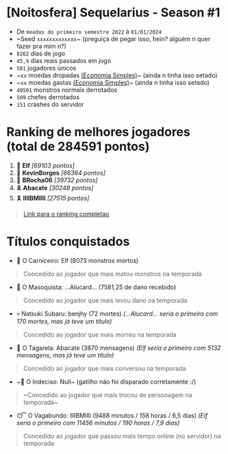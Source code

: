 # [Noitosfera] Sequelarius - Season #1
- De `meados do primeiro semestre 2022` à `01/01/2024`
- ~Seed `xxxxxxxxxxxxx`~ (preguiça de pegar isso, hein? alguém n quer fazer pra mim n?)
- `8262` dias de jogo
- `45,9` dias reais passados em jogo
- `581` jogadores únicos
- ~`xx` moedas dropadas [(Economia Simples)](https://github.com/otomay/Economia-Simples)~ (ainda n tinha isso setado)
- ~`xx` moedas gastas [(Economia Simples)](https://github.com/otomay/Economia-Simples)~ (ainda n tinha isso setado)
- `40501` monstros normais derrotados
- `509` chefes derrotados
- `151` crashes do servidor

# Ranking de melhores jogadores (total de 284591 pontos)
1. 🥇 **Elf** *[69103 pontos]*
2. 🥈 **KevinBorges** *[66364 pontos]*
3. 🥉 **BRocha06** *[39732 pontos]*
4. 🎗️ **Abacate** *[30248 pontos]*
5. 🎗️ **llllBMllll** *[27515 pontos]*
> [Link para o ranking completao](https://docs.google.com/spreadsheets/d/1RZWq-VPFejGFpFoBdZ9C1k8ADH5OcbM4JPTrRYnlJ7k/edit?usp=sharing)

# Títulos conquistados
- 👹 O Carniceiro: Elf (8073 monstros mortos)
> Concedido ao jogador que mais matou monstros na temporada
- 🥵 O Masoquista: ...Alucard... (7581,25 de dano recebido)
> Concedido ao jogador que mais levou dano na temporada
- 💀 Natsuki Subaru: benjhy (72 mortes) *(...Alucard... seria o primeiro com 170 mortes, mas já teve um título)*
> Concedido ao jogador que mais morreu na temporada
- 🦜 O Tagarela: Abacate (3870 mensagens) *(Elf seria o primeiro com 5132 mensagens, mas já teve um título)*
> Concedido ao jogador que mais conversou na temporada
- ~🤔 O Indeciso: Null~ (gatilho não foi disparado corretamente :/)
> ~Concedido ao jogador que mais trocou de personagem na temporada~
- 😴 O Vagabundo: llllBMllll (9488 minutos / 158 horas / 6,5 dias) *(Elf seria o primeiro com 11456 minutos / 190 horas / 7,9 dias)*
> Concedido ao jogador que passou mais tempo online (no servidor) na temporada
